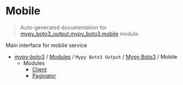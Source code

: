 # Mobile

> Auto-generated documentation for [mypy_boto3_output.mypy_boto3.mobile](https://github.com/vemel/mypy_boto3/blob/master/mypy_boto3_output/mypy_boto3/mobile/__init__.py) module.

Main interface for mobile service

- [mypy-boto3](../../../README.md#mypy_boto3) / [Modules](../../../MODULES.md#mypy-boto3-modules) / `Mypy Boto3 Output` / [Mypy Boto3](../index.md#mypy-boto3) / Mobile
    - Modules
        - [Client](client.md#client)
        - [Paginator](paginator.md#paginator)
